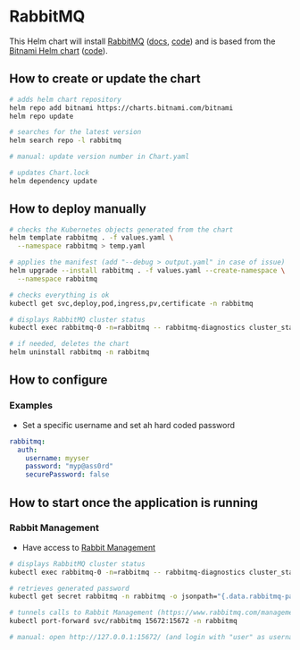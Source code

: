 # RabbitMQ

This Helm chart will install [RabbitMQ](https://www.rabbitmq.com/) ([docs](https://www.rabbitmq.com/documentation.html), [code](https://github.com/rabbitmq))
and is based from the [Bitnami Helm chart](https://bitnami.com/stack/rabbitmq/helm) ([code](https://github.com/bitnami/charts/tree/main/bitnami/rabbitmq)).

## How to create or update the chart

```bash
# adds helm chart repository
helm repo add bitnami https://charts.bitnami.com/bitnami
helm repo update

# searches for the latest version
helm search repo -l rabbitmq

# manual: update version number in Chart.yaml

# updates Chart.lock
helm dependency update
```

## How to deploy manually

```bash
# checks the Kubernetes objects generated from the chart
helm template rabbitmq . -f values.yaml \
  --namespace rabbitmq > temp.yaml

# applies the manifest (add "--debug > output.yaml" in case of issue)
helm upgrade --install rabbitmq . -f values.yaml --create-namespace \
  --namespace rabbitmq

# checks everything is ok
kubectl get svc,deploy,pod,ingress,pv,certificate -n rabbitmq

# displays RabbitMQ cluster status
kubectl exec rabbitmq-0 -n=rabbitmq -- rabbitmq-diagnostics cluster_status

# if needed, deletes the chart
helm uninstall rabbitmq -n rabbitmq
```

## How to configure

### Examples

* Set a specific username and set ah hard coded password

```yaml
rabbitmq:
  auth:
    username: myyser
    password: "myp@ass0rd"
    securePassword: false
```

## How to start once the application is running

### Rabbit Management

* Have access to [Rabbit Management](https://www.rabbitmq.com/management.html)

```bash
# displays RabbitMQ cluster status
kubectl exec rabbitmq-0 -n=rabbitmq -- rabbitmq-diagnostics cluster_status

# retrieves generated password
kubectl get secret rabbitmq -n rabbitmq -o jsonpath="{.data.rabbitmq-password}" | base64 -d

# tunnels calls to Rabbit Management (https://www.rabbitmq.com/management.html)
kubectl port-forward svc/rabbitmq 15672:15672 -n rabbitmq

# manual: open http://127.0.0.1:15672/ (and login with "user" as username and the password retrieved before)
```
